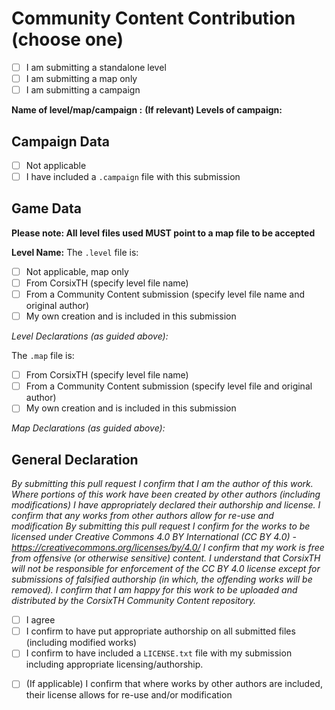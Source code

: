 <!-- Thanks for contributing to CorsixTH's Community Content! -->
<!-- Please fill out the form below, and find guidance inside these comment tags -->
<!-- Full guidance is available at https://github.com/CorsixTH/CorsixTH/wiki/Submitting-to-Community-Content -->
<!-- Checkbox items should be presented as [ ] for no/false; and [x] for yes/true -->

# Community Content Contribution (choose one)
- [ ] I am submitting a standalone level
- [ ] I am submitting a map only
- [ ] I am submitting a campaign

**Name of level/map/campaign <!-- delete as appropriate -->:**
**(If relevant) Levels of campaign:**

## Campaign Data
- [ ] Not applicable
- [ ] I have included a `.campaign` file with this submission

## Game Data
**Please note: All level files used MUST point to a map file to be accepted**
<!-- Please copy and paste the "Level Name", .level, and .map sections below for each level in the submission if you are submitting a campaign -->
<!-- Modified someone else's work? Please add this to the declarations -->
**Level Name:**
The `.level` file is:
- [ ] Not applicable, map only
- [ ] From CorsixTH (specify level file name)
- [ ] From a Community Content submission (specify level file name and original author)
- [ ] My own creation and is included in this submission

*Level Declarations (as guided above):*

The `.map` file is:
- [ ] From CorsixTH (specify level file name)
- [ ] From a Community Content submission (specify level file and original author)
- [ ] My own creation and is included in this submission

*Map Declarations (as guided above):*

## General Declaration
<!-- Please read this before accepting the below -->
*By submitting this pull request I confirm that I am the author of this work. Where portions of this work have been created by other authors (including modifications) I have appropriately declared their authorship and license.*
*I confirm that any works from other authors allow for re-use and modification*
*By submitting this pull request I confirm for the works to be licensed under Creative Commons 4.0 BY International (CC BY 4.0) - https://creativecommons.org/licenses/by/4.0/*
*I confirm that my work is free from offensive (or otherwise sensitive) content.*
*I understand that CorsixTH will not be responsible for enforcement of the CC BY 4.0 license except for submissions of falsified authorship (in which, the offending works will be removed).*
*I confirm that I am happy for this work to be uploaded and distributed by the CorsixTH Community Content repository.*

- [ ] I agree
- [ ] I confirm to have put appropriate authorship on all submitted files (including modified works)
- [ ] I confirm to have included a `LICENSE.txt` file with my submission including appropriate licensing/authorship.
<!-- Hosted files from CorsixTH Community Content always allow for re-use/modification through CC BY 4.0 (original works only, derivative works may use other licenses) -->
- [ ] (If applicable) I confirm that where works by other authors are included, their license allows for re-use and/or modification

